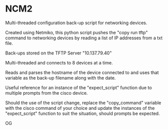 # NCM2
Multi-threaded configuration back-up script for networking devices.

Created using Netmiko, this python script pushes the "copy run tftp" command to networking devices by reading a list of IP addresses from a txt file. 

Back-ups stored on the TFTP Server "10.137.79.40"

Multi-threaded and connects to 8 devices at a time.

Reads and parses the hostname of the device connected to and uses that variable as the back-up filename along with the date.

Useful reference for an instance of the "expect_script" function due to multiple prompts from the cisco device.

Should the use of the script change, replace the "copy_command" variable with the cisco command of your choice and update the instances of the "expect_script" function to suit the situation, should prompts be expected.

OG
